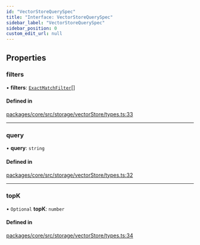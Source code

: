 ```yaml
---
id: "VectorStoreQuerySpec"
title: "Interface: VectorStoreQuerySpec"
sidebar_label: "VectorStoreQuerySpec"
sidebar_position: 0
custom_edit_url: null
---
```


## Properties

### filters

• **filters**: [`ExactMatchFilter`](ExactMatchFilter.md)[]

#### Defined in

[packages/core/src/storage/vectorStore/types.ts:33](https://github.com/run-llama/LlamaIndexTS/blob/d613bbd/packages/core/src/storage/vectorStore/types.ts#L33)

---

### query

• **query**: `string`

#### Defined in

[packages/core/src/storage/vectorStore/types.ts:32](https://github.com/run-llama/LlamaIndexTS/blob/d613bbd/packages/core/src/storage/vectorStore/types.ts#L32)

---

### topK

• `Optional` **topK**: `number`

#### Defined in

[packages/core/src/storage/vectorStore/types.ts:34](https://github.com/run-llama/LlamaIndexTS/blob/d613bbd/packages/core/src/storage/vectorStore/types.ts#L34)
